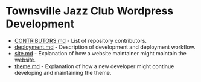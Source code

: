 # Townsville Jazz Club Wordpress Development
- [CONTRIBUTORS.md](CONTRIBUTORS.md) - List of repository contributors.
- [deployment.md](deployment.md) - Description of development and deployment workflow.
- [site.md](site.md) - Explanation of how a website maintainer might maintain the website.
- [theme.md](theme.md) - Explanation of how a new developer might continue developing and maintaining the theme.
